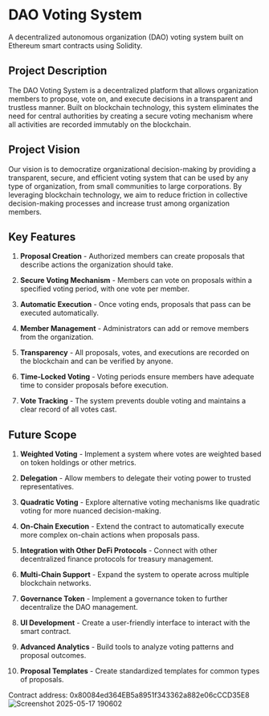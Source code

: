 # DAO Voting System

A decentralized autonomous organization (DAO) voting system built on Ethereum smart contracts using Solidity.

## Project Description

The DAO Voting System is a decentralized platform that allows organization members to propose, vote on, and execute decisions in a transparent and trustless manner. Built on blockchain technology, this system eliminates the need for central authorities by creating a secure voting mechanism where all activities are recorded immutably on the blockchain.

## Project Vision

Our vision is to democratize organizational decision-making by providing a transparent, secure, and efficient voting system that can be used by any type of organization, from small communities to large corporations. By leveraging blockchain technology, we aim to reduce friction in collective decision-making processes and increase trust among organization members.

## Key Features

1. **Proposal Creation** - Authorized members can create proposals that describe actions the organization should take.

2. **Secure Voting Mechanism** - Members can vote on proposals within a specified voting period, with one vote per member.

3. **Automatic Execution** - Once voting ends, proposals that pass can be executed automatically.

4. **Member Management** - Administrators can add or remove members from the organization.

5. **Transparency** - All proposals, votes, and executions are recorded on the blockchain and can be verified by anyone.

6. **Time-Locked Voting** - Voting periods ensure members have adequate time to consider proposals before execution.

7. **Vote Tracking** - The system prevents double voting and maintains a clear record of all votes cast.

## Future Scope

1. **Weighted Voting** - Implement a system where votes are weighted based on token holdings or other metrics.

2. **Delegation** - Allow members to delegate their voting power to trusted representatives.

3. **Quadratic Voting** - Explore alternative voting mechanisms like quadratic voting for more nuanced decision-making.

4. **On-Chain Execution** - Extend the contract to automatically execute more complex on-chain actions when proposals pass.

5. **Integration with Other DeFi Protocols** - Connect with other decentralized finance protocols for treasury management.

6. **Multi-Chain Support** - Expand the system to operate across multiple blockchain networks.

7. **Governance Token** - Implement a governance token to further decentralize the DAO management.

8. **UI Development** - Create a user-friendly interface to interact with the smart contract.

9. **Advanced Analytics** - Build tools to analyze voting patterns and proposal outcomes.

10. **Proposal Templates** - Create standardized templates for common types of proposals.

Contract address: 0x80084ed364EB5a8951f343362a882e06cCCD35E8
![Screenshot 2025-05-17 190602](https://github.com/user-attachments/assets/ac85d9bb-f20d-4327-844e-d4baa16a3ede)

